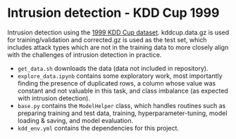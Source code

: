 # Intrusion detection - KDD Cup 1999

Intrusion detection using the [1999 KDD Cup dataset](http://kdd.ics.uci.edu/databases/kddcup99/kddcup99.html). kddcup.data.gz is used for training/validation and corrected.gz is used as the test set, which includes attack types which are not in the training data to more closely align with the challenges of intrusion detection in practice.

- `get_data.sh` downloads the data (data not included in repository).
- `explore_data.ipynb` contains some exploratory work, most importantly finding the presence of duplicated rows, a column whose value was constant and not valuable in this task, and class imbalance (as expected with intrusion detection).
- `base.py` contains the `ModelHelper` class, which handles routines such as preparing training and test data, training, hyperparameter-tuning, model loading & saving, and model evaluation.
- `kdd_env.yml` contains the dependencies for this project.
